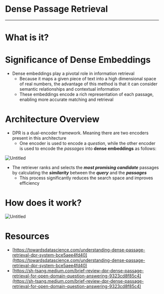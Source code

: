 # Dense Passage Retrieval

---

# What is it?

# Significance of Dense Embeddings

- Dense embeddings play a pivotal role in information retrieval
    - Because it maps a given piece of text into a high dimensional space of real numbers, the advantage of this method is that it can consider semantic relationships and contextual information
    - These embeddings encode a rich representation of each passage, enabling more accurate matching and retrieval

# Architecture Overview

- DPR is a dual-encoder framework. Meaning there are two encoders present in this architecture
    - One encoder is used to encode a *question*, while the other encoder is used to encode the *passages* into **dense embeddings** as follows:

![Untitled](Dense%20Passage%20Retrieval%200815792a9e9241058e265af30a35ccfb/Untitled.png)

- The retriever ranks and selects the ***most promising candidate*** passages by calculating the ***similarity*** between the ***query*** and the ***passages***
    - This process significantly reduces the search space and improves efficiency

# How does it work?

![Untitled](Dense%20Passage%20Retrieval%200815792a9e9241058e265af30a35ccfb/Untitled%201.png)

# Resources

- [https://towardsdatascience.com/understanding-dense-passage-retrieval-dpr-system-bce5aee4fd40](https://towardsdatascience.com/understanding-dense-passage-retrieval-dpr-system-bce5aee4fd40)
- [https://sh-tsang.medium.com/brief-review-dpr-dense-passage-retrieval-for-open-domain-question-answering-9323cd8f85c4](https://sh-tsang.medium.com/brief-review-dpr-dense-passage-retrieval-for-open-domain-question-answering-9323cd8f85c4)